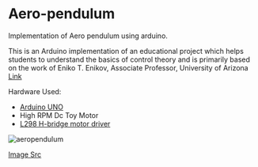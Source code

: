 Aero-pendulum
===============

Implementation of Aero pendulum using arduino.

This is an Arduino implementation of an educational project which helps students to understand the basics of control theory and is primarily based on the work of Eniko T. Enikov, Associate Professor, University of Arizona [Link](http://aeropendulum.arizona.edu/)

Hardware Used:

* [Arduino UNO](http://www.arduino.org/products/boards/4-arduino-boards/arduino-uno)
* High RPM Dc Toy Motor
* [L298 H-bridge motor driver](http://www.ebay.in/itm/L298-Based-Motor-Driver-Module-2A-/172005013582)

![aeropendulum](https://raw.githubusercontent.com/adithyaselv/Aerothrust-Pendulum/master/aero.png)

[Image Src](http://ajbasweb.com/old/ajbas/2014/December/466-472.pdf)


